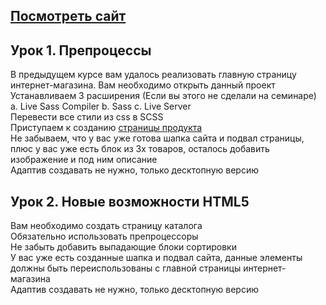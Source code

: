 ## [Посмотреть сайт](https://natalia-orlova.github.io/HTML-CSS1/)

## Урок 1. Препроцессы <br>
В предыдущем курсе вам удалось реализовать главную страницу интернет-магазина. Вам необходимо открыть данный проект <br>
Устанавливаем 3 расширения (Если вы этого не сделали на семинаре) a. Live Sass Compiler b. Sass c. Live Server <br>
Перевести все стили из css в SCSS <br>
Приступаем к созданию [страницы продукта](https://www.figma.com/file/TQaPa1gzsX6Qb4Gqj4fve7/Shop-(Copy)?node-id=68%3A2&mode=dev) <br>
Не забываем, что у вас уже готова шапка сайта и подвал страницы, плюс у вас уже есть блок из 3х товаров, осталось добавить изображение и под ним описание <br>
Адаптив создавать не нужно, только десктопную версию <br>

## Урок 2. Новые возможности HTML5 <br>
Вам необходимо создать страницу каталога <br>
Обязательно использовать препроцессоры <br>
Не забыть добавить выпадающие блоки сортировки <br>
У вас уже есть созданные шапка и подвал сайта, данные элементы должны быть переиспользованы с главной страницы интернет-магазина <br>
Адаптив создавать не нужно, только десктопную версию <br>
